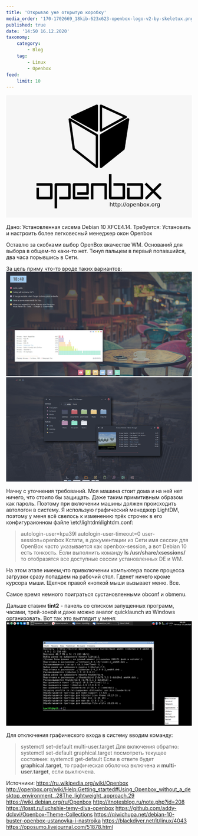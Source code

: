```yaml
---
title: 'Открываю уже открытую коробку'
media_order: '170-1702669_18kib-623x623-openbox-logo-v2-by-skeletux.png,arc-clone.jpg,Снимок экрана_2020-12-18_00-59-08.png,blocks.jpg'
published: true
date: '14:50 16.12.2020'
taxonomy:
    category:
        - Blog
    tag:
        - Linux
        - Openbox
feed:
    limit: 10
---
```


![OpenBoxLogo](170-1702669_18kib-623x623-openbox-logo-v2-by-skeletux.png)

Дано: Установленная сисема Debian 10 XFCE4.14.
Требуется: Установить и настроить более легковесный менеджер окон Openbox

Оставлю за скобками выбор OpenBox вкачестве WM. Оснований для выбора в общем-то каки-то нет. Ткнул пальцем в первый попавшийся, два часа порывшись в Сети.

За цель приму что-то вроде таких вариантов:
![](blocks.jpg)
![](arc-clone.jpg)

Начну с уточнения требований. Моя машина стоит дома и на ней нет ничего, что стоило бы защищать. Даже таким примитивным образом как пароль. Поэтому при включении машины  должен происходить автологон в систему.  Я использую графический менеджер LightDM, поэтому у меня всё свелось к изменению трёх строчек в его конфигураионном файле \etc\lightdm\lightdm.conf:
> autologin-user=kpa39l
> autologin-user-timeout=0
> user-session=openbox
Кстати, в документации из Сети имя сессии для OpenBox часто указывается как openbox-session, а вот Debian 10 есть тонкость. Если выполнить команду  **ls /usr/share/xsessions/** то отобразятся все доступные сессии установленных DE и WM.

На этом этапе имеем,что привключении компьютера после процесса загрузки сразу попадаем на рабочий стол. Гденет ничего кроме курсора мыши. Щелчок правой кнопкой мыши вызывает меню. Все.

Самое время немного поиграться сустановленными obconf и obmenu.

Дальше ставим **tint2** - панель со списком запущенных программ, часами, трей-зоной и даже можно аналог quicklaunch из Windows организовать. Вот так это выглядит у меня:
![](%D0%A1%D0%BD%D0%B8%D0%BC%D0%BE%D0%BA%20%D1%8D%D0%BA%D1%80%D0%B0%D0%BD%D0%B0_2020-12-18_00-59-08.png)

Для отключения графического входа в систему вводим команду:
> systemctl set-default multi-user.target
Для включения обратно:
> systemctl set-default graphical.target
посмотреть текущее состояние:
> systemctl get-default
Если в ответе будет **graphical.target**, то графическая оболочка включена и **multi-user.target**, если выключена.

Источники:
https://ru.wikipedia.org/wiki/Openbox
http://openbox.org/wiki/Help:Getting_started#Using_Openbox_without_a_desktop_environment_.28The_lightweight_approach.29
https://wiki.debian.org/ru/Openbox
http://itnotesblog.ru/note.php?id=208
https://losst.ru/luchshie-temy-dlya-openbox
https://github.com/addy-dclxvi/Openbox-Theme-Collections
https://qiwichupa.net/debian-10-buster-openbox-ustanovka-i-nastrojka
https://blackdiver.net/it/linux/4043
https://oposumo.livejournal.com/51878.html